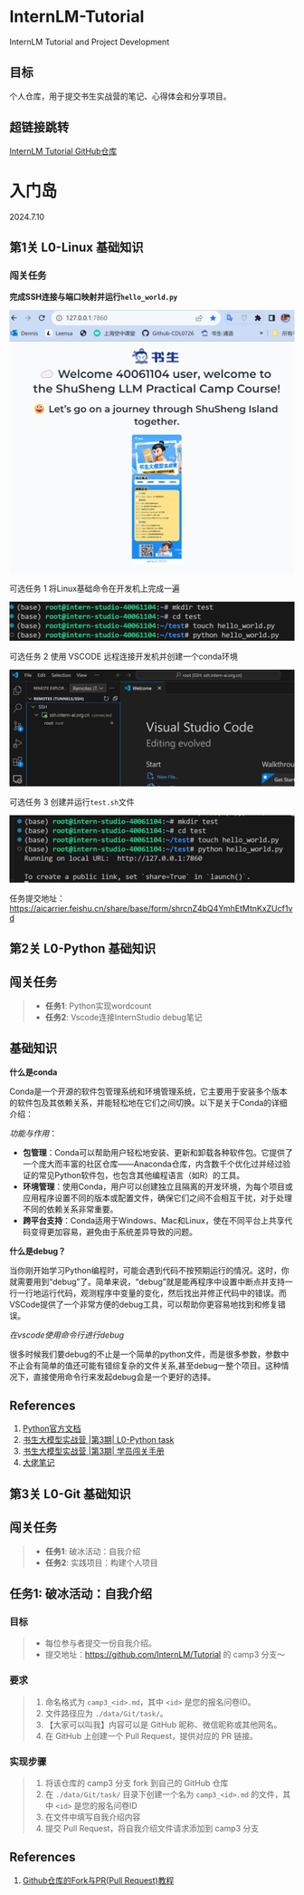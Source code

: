 # InternLM-Tutorial
InternLM Tutorial and Project Development 

## 目标        
个人仓库，用于提交书生实战营的笔记、心得体会和分享项目。

## 超链接跳转      
[InternLM Tutorial GitHub仓库](https://github.com/InternLM/Tutorial)    

# 入门岛    
2024.7.10

## 第1关  L0-Linux 基础知识    

### 闯关任务    

**完成SSH连接与端口映射并运行`hello_world.py`**    

![](./rm1.png)   

可选任务 1 将Linux基础命令在开发机上完成一遍     

![](./rm2.png)  

可选任务 2 使用 VSCODE 远程连接开发机并创建一个conda环境    

![](./rm3.png)  

可选任务 3 创建并运行`test.sh`文件    

![](./rm4.png)  

任务提交地址：https://aicarrier.feishu.cn/share/base/form/shrcnZ4bQ4YmhEtMtnKxZUcf1vd    

## 第2关  L0-Python 基础知识

## 闯关任务

>- **任务1**: Python实现wordcount    
>- **任务2**: Vscode连接InternStudio debug笔记

## 基础知识    

**什么是conda**

Conda是一个开源的软件包管理系统和环境管理系统，它主要用于安装多个版本的软件包及其依赖关系，并能轻松地在它们之间切换。以下是关于Conda的详细介绍：

*功能与作用*：   

- **包管理**：Conda可以帮助用户轻松地安装、更新和卸载各种软件包。它提供了一个庞大而丰富的社区仓库——Anaconda仓库，内含数千个优化过并经过验证的常见Python软件包，也包含其他编程语言（如R）的工具。
- **环境管理**：使用Conda，用户可以创建独立且隔离的开发环境，为每个项目或应用程序设置不同的版本或配置文件，确保它们之间不会相互干扰，对于处理不同的依赖关系非常重要。
- **跨平台支持**：Conda适用于Windows、Mac和Linux，使在不同平台上共享代码变得更加容易，避免由于系统差异导致的问题。

**什么是debug？**    

当你刚开始学习Python编程时，可能会遇到代码不按预期运行的情况。这时，你就需要用到“debug”了。简单来说，“debug”就是能再程序中设置中断点并支持一行一行地运行代码，观测程序中变量的变化，然后找出并修正代码中的错误。而VSCode提供了一个非常方便的debug工具，可以帮助你更容易地找到和修复错误。    

*在vscode使用命令行进行debug*    

很多时候我们要debug的不止是一个简单的python文件，而是很多参数，参数中不止会有简单的值还可能有错综复杂的文件关系,甚至debug一整个项目。这种情况下，直接使用命令行来发起debug会是一个更好的选择。    






## References
1. [Python官方文档](https://docs.python.org/zh-cn/3/)
2. [书生大模型实战营 |第3期| L0-Python task](https://github.com/InternLM/Tutorial/blob/camp3/docs/L0/Python/task.md)
3. [书生大模型实战营 |第3期| 学员闯关手册](https://aicarrier.feishu.cn/wiki/XBO6wpQcSibO1okrChhcBkQjnsf)
4. [大佬笔记](https://github.com/WMing404/shusheng-demo/blob/main/notes/shusheng_notes.md)
 

## 第3关  L0-Git 基础知识

## 闯关任务

>- **任务1**: 破冰活动：自我介绍    
>- **任务2**: 实践项目：构建个人项目

## 任务1: 破冰活动：自我介绍

### 目标

> - 每位参与者提交一份自我介绍。
> - 提交地址：https://github.com/InternLM/Tutorial 的 camp3 分支～   

### 要求

> 1. 命名格式为 `camp3_<id>.md`，其中 `<id>` 是您的报名问卷ID。
> 2. 文件路径应为 `./data/Git/task/`。
> 3. 【大家可以叫我】内容可以是 GitHub 昵称、微信昵称或其他网名。
> 4. 在 GitHub 上创建一个 Pull Request，提供对应的 PR 链接。

### 实现步骤

>   1. 将该仓库的 camp3 分支 fork 到自己的 GitHub 仓库
>   2. 在 `./data/Git/task/` 目录下创建一个名为 `camp3_<id>.md` 的文件，其中 `<id>` 是您的报名问卷ID
>   3. 在文件中填写自我介绍内容
>   4. 提交 Pull Request，将自我介绍文件请求添加到 camp3 分支


## References
1. [Github仓库的Fork与PR(Pull Request)教程](https://www.bilibili.com/video/BV1bd4y1J7Vt/?spm_id_from=333.337.search-card.all.click&vd_source=427d5b3bd6552cd66c00e381e2aae338)

